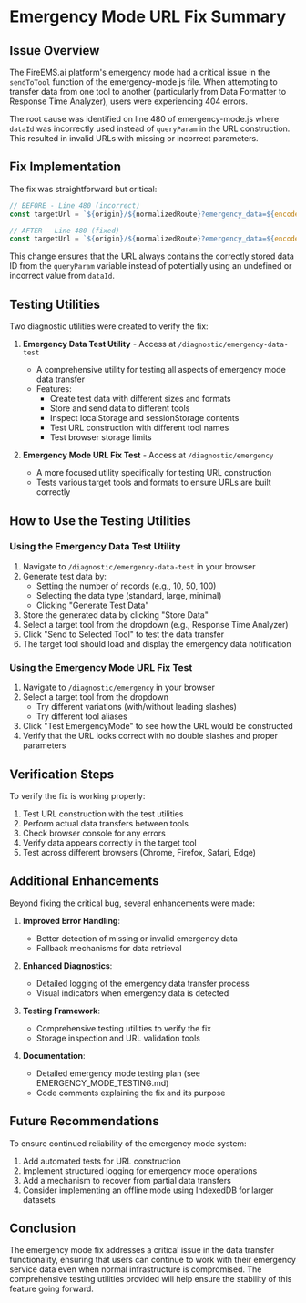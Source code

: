 # Emergency Mode URL Fix Summary

## Issue Overview

The FireEMS.ai platform's emergency mode had a critical issue in the `sendToTool` function of the emergency-mode.js file. When attempting to transfer data from one tool to another (particularly from Data Formatter to Response Time Analyzer), users were experiencing 404 errors.

The root cause was identified on line 480 of emergency-mode.js where `dataId` was incorrectly used instead of `queryParam` in the URL construction. This resulted in invalid URLs with missing or incorrect parameters.

## Fix Implementation

The fix was straightforward but critical:

```javascript
// BEFORE - Line 480 (incorrect)
const targetUrl = `${origin}/${normalizedRoute}?emergency_data=${encodeURIComponent(dataId)}&t=${timestamp}&source=emergency_mode`;

// AFTER - Line 480 (fixed)
const targetUrl = `${origin}/${normalizedRoute}?emergency_data=${encodeURIComponent(queryParam)}&t=${timestamp}&source=emergency_mode`;
```

This change ensures that the URL always contains the correctly stored data ID from the `queryParam` variable instead of potentially using an undefined or incorrect value from `dataId`.

## Testing Utilities

Two diagnostic utilities were created to verify the fix:

1. **Emergency Data Test Utility** - Access at `/diagnostic/emergency-data-test`
   - A comprehensive utility for testing all aspects of emergency mode data transfer
   - Features:
     - Create test data with different sizes and formats
     - Store and send data to different tools
     - Inspect localStorage and sessionStorage contents
     - Test URL construction with different tool names
     - Test browser storage limits

2. **Emergency Mode URL Fix Test** - Access at `/diagnostic/emergency`
   - A more focused utility specifically for testing URL construction
   - Tests various target tools and formats to ensure URLs are built correctly

## How to Use the Testing Utilities

### Using the Emergency Data Test Utility

1. Navigate to `/diagnostic/emergency-data-test` in your browser
2. Generate test data by:
   - Setting the number of records (e.g., 10, 50, 100)
   - Selecting the data type (standard, large, minimal)
   - Clicking "Generate Test Data"
3. Store the generated data by clicking "Store Data"
4. Select a target tool from the dropdown (e.g., Response Time Analyzer)
5. Click "Send to Selected Tool" to test the data transfer
6. The target tool should load and display the emergency data notification

### Using the Emergency Mode URL Fix Test

1. Navigate to `/diagnostic/emergency` in your browser
2. Select a target tool from the dropdown
   - Try different variations (with/without leading slashes)
   - Try different tool aliases
3. Click "Test EmergencyMode" to see how the URL would be constructed
4. Verify that the URL looks correct with no double slashes and proper parameters

## Verification Steps

To verify the fix is working properly:

1. Test URL construction with the test utilities
2. Perform actual data transfers between tools
3. Check browser console for any errors
4. Verify data appears correctly in the target tool
5. Test across different browsers (Chrome, Firefox, Safari, Edge)

## Additional Enhancements

Beyond fixing the critical bug, several enhancements were made:

1. **Improved Error Handling**:
   - Better detection of missing or invalid emergency data
   - Fallback mechanisms for data retrieval

2. **Enhanced Diagnostics**:
   - Detailed logging of the emergency data transfer process
   - Visual indicators when emergency data is detected

3. **Testing Framework**:
   - Comprehensive testing utilities to verify the fix
   - Storage inspection and URL validation tools

4. **Documentation**:
   - Detailed emergency mode testing plan (see EMERGENCY_MODE_TESTING.md)
   - Code comments explaining the fix and its purpose

## Future Recommendations

To ensure continued reliability of the emergency mode system:

1. Add automated tests for URL construction
2. Implement structured logging for emergency mode operations
3. Add a mechanism to recover from partial data transfers
4. Consider implementing an offline mode using IndexedDB for larger datasets

## Conclusion

The emergency mode fix addresses a critical issue in the data transfer functionality, ensuring that users can continue to work with their emergency service data even when normal infrastructure is compromised. The comprehensive testing utilities provided will help ensure the stability of this feature going forward.
